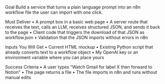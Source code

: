 Goal
Build a service that turns a plain language prompt into an n8n workflow file the user can import with one click.

Must Deliver
• A prompt box in a basic web page
• A server route that receives the text, calls an LLM, receives structured JSON, and sends it back to the page
• Client code that triggers the download of that JSON as workflow.json
• Validation that the JSON imports without errors in n8n

Inputs You Will Get
• Current HTML mockup
• Existing Python script that already converts text to a workflow object
• My OpenAI key or an environment variable where you can place yours

Success Criteria
• A user types “Watch Gmail for label X then forward to Notion”
• The page returns a file
• The file imports in n8n and runs without manual edits
